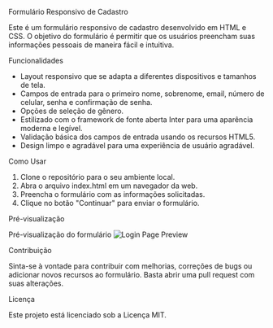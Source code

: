Formulário Responsivo de Cadastro

Este é um formulário responsivo de cadastro desenvolvido em HTML e CSS. O objetivo do formulário é permitir que os usuários preencham suas informações pessoais de maneira fácil e intuitiva.

Funcionalidades

* Layout responsivo que se adapta a diferentes dispositivos e tamanhos de tela.
* Campos de entrada para o primeiro nome, sobrenome, email, número de celular, senha e confirmação de senha.
* Opções de seleção de gênero.
* Estilizado com o framework de fonte aberta Inter para uma aparência moderna e legível.
* Validação básica dos campos de entrada usando os recursos HTML5.
* Design limpo e agradável para uma experiência de usuário agradável.
  
Como Usar

1. Clone o repositório para o seu ambiente local.
2. Abra o arquivo index.html em um navegador da web.
3. Preencha o formulário com as informações solicitadas.
4. Clique no botão "Continuar" para enviar o formulário.

Pré-visualização

Pré-visualização do formulário
![Login Page Preview](capa.png)


Contribuição

Sinta-se à vontade para contribuir com melhorias, correções de bugs ou adicionar novos recursos ao formulário. Basta abrir uma pull request com suas alterações.

Licença

Este projeto está licenciado sob a Licença MIT.
